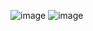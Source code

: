 ![image](https://github.com/user-attachments/assets/524bd5b3-00cb-4141-b21c-80b0e84f5437)
![image](https://github.com/user-attachments/assets/da488ffa-c47c-4d21-af52-f79983eff01e)
